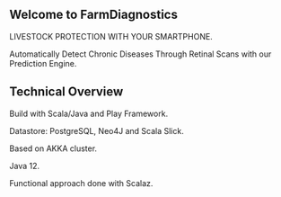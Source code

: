 ## Welcome to FarmDiagnostics

LIVESTOCK PROTECTION WITH YOUR SMARTPHONE.

Automatically Detect Chronic Diseases Through Retinal Scans with our Prediction Engine.

## Technical Overview

Build with Scala/Java and Play Framework.

Datastore: PostgreSQL, Neo4J and Scala Slick.

Based on AKKA cluster.

Java 12.

Functional approach done with Scalaz.

